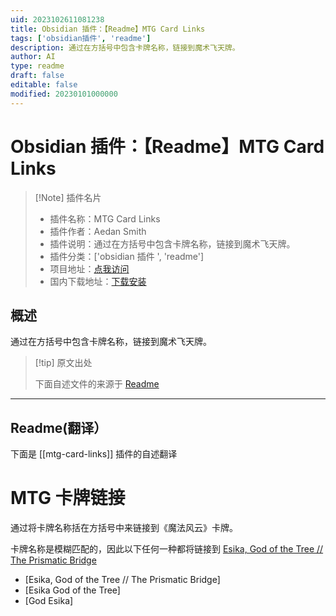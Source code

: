 ```yaml
---
uid: 2023102611081238
title: Obsidian 插件：【Readme】MTG Card Links
tags: ['obsidian插件', 'readme']
description: 通过在方括号中包含卡牌名称，链接到魔术飞天牌。
author: AI
type: readme
draft: false
editable: false
modified: 20230101000000
---
```


# Obsidian 插件：【Readme】MTG Card Links

> [!Note] 插件名片
> - 插件名称：MTG Card Links
> - 插件作者：Aedan Smith
> - 插件说明：通过在方括号中包含卡牌名称，链接到魔术飞天牌。
> - 插件分类：['obsidian 插件 ', 'readme']
> - 项目地址：[点我访问](https://github.com/aedans/mtg-card-links)
> - 国内下载地址：[下载安装](https://pkmer.cn/products/plugin/pluginMarket/?mtg-card-links)

## 概述

通过在方括号中包含卡牌名称，链接到魔术飞天牌。

> [!tip] 原文出处
>
>下面自述文件的来源于 [Readme](https://ghproxy.net/https://raw.githubusercontent.com/aedans/mtg-card-links/master/README.md)
>

---

## Readme(翻译）

下面是 [[mtg-card-links]] 插件的自述翻译

# MTG 卡牌链接

通过将卡牌名称括在方括号中来链接到《魔法风云》卡牌。

卡牌名称是模糊匹配的，因此以下任何一种都将链接到 [Esika, God of the Tree // The Prismatic Bridge](https://scryfall.com/card/khm/168/esika-god-of-the-tree-the-prismatic-bridge)

- [Esika, God of the Tree // The Prismatic Bridge]
- [Esika God of the Tree]
- [God Esika]



